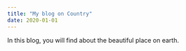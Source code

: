 ```yaml
---
title: "My blog on Country"
date: 2020-01-01
---
```


In this blog, you will find about the beautiful place on earth.
